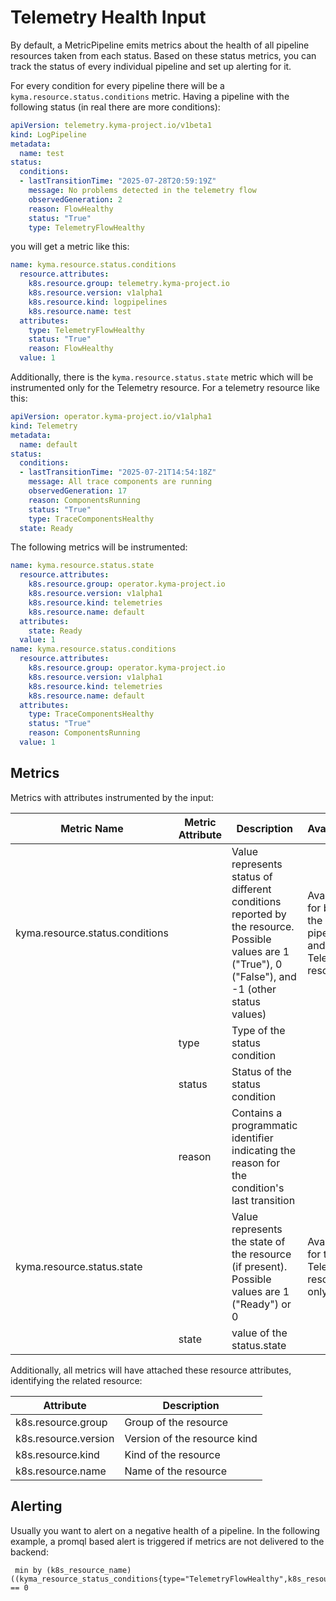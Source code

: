 # Telemetry Health Input

By default, a MetricPipeline emits metrics about the health of all pipeline resources taken from each status. Based on these status metrics, you can track the status of every individual pipeline and set up alerting for it.

For every condition for every pipeline there will be a `kyma.resource.status.conditions` metric.
Having a pipeline with the following status (in real there are more conditions):

```yaml
apiVersion: telemetry.kyma-project.io/v1beta1
kind: LogPipeline
metadata:
  name: test
status:
  conditions:
  - lastTransitionTime: "2025-07-28T20:59:19Z"
    message: No problems detected in the telemetry flow
    observedGeneration: 2
    reason: FlowHealthy
    status: "True"
    type: TelemetryFlowHealthy
```

you will get a metric like this:

```yaml
name: kyma.resource.status.conditions
  resource.attributes:
    k8s.resource.group: telemetry.kyma-project.io
    k8s.resource.version: v1alpha1
    k8s.resource.kind: logpipelines
    k8s.resource.name: test
  attributes:
    type: TelemetryFlowHealthy
    status: "True"
    reason: FlowHealthy
  value: 1
```

Additionally, there is the `kyma.resource.status.state` metric which will be instrumented only for the Telemetry resource. For a telemetry resource like this:

```yaml
apiVersion: operator.kyma-project.io/v1alpha1
kind: Telemetry
metadata:
  name: default
status:
  conditions:
  - lastTransitionTime: "2025-07-21T14:54:18Z"
    message: All trace components are running
    observedGeneration: 17
    reason: ComponentsRunning
    status: "True"
    type: TraceComponentsHealthy
  state: Ready
```

The following metrics will be instrumented:

```yaml
name: kyma.resource.status.state
  resource.attributes:
    k8s.resource.group: operator.kyma-project.io
    k8s.resource.version: v1alpha1
    k8s.resource.kind: telemetries
    k8s.resource.name: default
  attributes:
    state: Ready
  value: 1
name: kyma.resource.status.conditions
  resource.attributes:
    k8s.resource.group: operator.kyma-project.io
    k8s.resource.version: v1alpha1
    k8s.resource.kind: telemetries
    k8s.resource.name: default
  attributes:
    type: TraceComponentsHealthy
    status: "True"
    reason: ComponentsRunning
  value: 1
```

## Metrics

Metrics with attributes instrumented by the input:

| Metric Name | Metric Attribute | Description | Availability |
|--|--|--|--|
| kyma.resource.status.conditions | | Value represents status of different conditions reported by the resource.  Possible values are 1 ("True"), 0 ("False"), and -1 (other status values) | Available for both, the pipelines and the Telemetry resource |
| | type   | Type of the status condition | |
| | status | Status of the status condition | |
| | reason | Contains a programmatic identifier indicating the reason for the condition's last transition | |
| kyma.resource.status.state | | Value represents the state of the resource (if present). Possible values are 1 ("Ready") or 0 | Available for the Telemetry resource only |
| | state   | value of the status.state | |

Additionally, all metrics will have attached these resource attributes, identifying the related resource:

| Attribute | Description |
|--|--|
| k8s.resource.group | Group of the resource |
| k8s.resource.version | Version of the resource kind |
| k8s.resource.kind | Kind of the resource |
| k8s.resource.name | Name of the resource |

## Alerting

Usually you want to alert on a negative health of a pipeline. In the following example, a promql based alert is triggered if metrics are not delivered to the backend:

```promql
 min by (k8s_resource_name) ((kyma_resource_status_conditions{type="TelemetryFlowHealthy",k8s_resource_kind="metricpipelines"})) == 0
```

